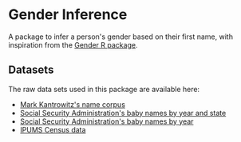 # Gender Inference

A package to infer a person's gender based on their first name,
with inspiration from the [Gender R package][1].

## Datasets

The raw data sets used in this package are available here:

- [Mark Kantrowitz's name corpus][2]
- [Social Security Administration's baby names by year and state][3]
- [Social Security Administration's baby names by year][4]
- [IPUMS Census data][5]

[1]: https://www.r-project.org/nosvn/pandoc/gender.html
[2]: http://www.cs.cmu.edu/afs/cs/project/ai-repository/ai/areas/nlp/corpora/names/0.html
[3]: http://catalog.data.gov/dataset/baby-names-from-social-security-card-applications-data-by-state-and-district-of-
[4]: http://catalog.data.gov/dataset/baby-names-from-social-security-card-applications-national-level-data
[5]: https://usa.ipums.org/
